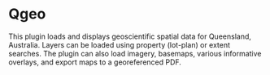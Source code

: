 # Qgeo
This plugin loads and displays geoscientific spatial data for Queensland, Australia. Layers can be loaded using property (lot-plan) or extent searches. The plugin can also load imagery, basemaps, various informative overlays, and export maps to a georeferenced PDF.
